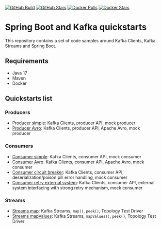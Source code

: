[![GitHub Build](https://img.shields.io/github/workflow/status/loicgreffier/spring-boot-kafka-quickstarts/continuous-integration/main?logo=github&style=for-the-badge)](https://github.com/loicgreffier/spring-boot-kafka-quickstarts/actions/workflows/continuous_integration.yml)
[![GitHub Stars](https://img.shields.io/github/stars/loicgreffier/spring-boot-kafka-quickstarts?logo=github&style=for-the-badge)](https://github.com/loicgreffier/spring-boot-kafka-quickstarts)
[![Docker Pulls](https://img.shields.io/docker/pulls/loicgreffier/spring-boot-kafka-quickstarts?label=Pulls&logo=docker&style=for-the-badge)](https://hub.docker.com/r/loicgreffier/spring-boot-kafka-quickstarts/tags)
[![Docker Stars](https://img.shields.io/docker/stars/loicgreffier/spring-boot-kafka-quickstarts?label=Stars&logo=docker&style=for-the-badge)](https://hub.docker.com/r/loicgreffier/spring-boot-kafka-quickstarts)

# Spring Boot and Kafka quickstarts

This repository contains a set of code samples around Kafka Clients, Kafka Streams and Spring Boot. 

## Requirements

- Java 17
- Maven
- Docker 

## Quickstarts list

### Producers

- [Producer simple](/kafka-producer-quickstarts/kafka-producer-simple): Kafka Clients, producer API, mock producer
- [Producer Avro](/kafka-producer-quickstarts/kafka-producer-avro): Kafka Clients, producer API, Apache Avro, mock producer

### Consumers

- [Consumer simple](/kafka-consumer-quickstarts/kafka-consumer-simple): Kafka Clients, consumer API, mock consumer
- [Consumer Avro](/kafka-consumer-quickstarts/kafka-consumer-avro): Kafka Clients, consumer API, Apache Avro, mock consumer
- [Consumer circuit breaker](/kafka-consumer-quickstarts/kafka-consumer-circuit-breaker): Kafka Clients, consumer API, deserialization/poison pill error handling, mock consumer
- [Consumer retry external system](/kafka-consumer-quickstarts/kafka-consumer-retry-external-system): Kafka Clients, consumer API, external system interfacing with strong retry mechanism, mock consumer

### Streams

- [Streams map](/kafka-streams-quickstarts/kafka-streams-map): Kafka Streams, `map()`, `peek()`, Topology Test Driver
- [Streams mapValues](/kafka-streams-quickstarts/kafka-streams-map-values): Kafka Streams, `mapValues()`, `peek()`, Topology Test Driver
